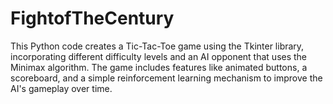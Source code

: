 # FightofTheCentury
This Python code creates a Tic-Tac-Toe game using the Tkinter library, incorporating different difficulty levels and an AI opponent that uses the Minimax algorithm. The game includes features like animated buttons, a scoreboard, and a simple reinforcement learning mechanism to improve the AI's gameplay over time.
